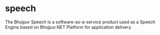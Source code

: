 # speech
The Bhojpur Speech is a software-as-a-service product used as a Speech Engine based on Bhojpur.NET Platform for application delivery.
